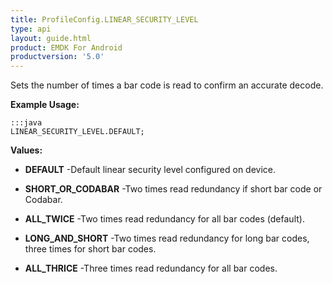 ```yaml
---
title: ProfileConfig.LINEAR_SECURITY_LEVEL
type: api
layout: guide.html
product: EMDK For Android
productversion: '5.0'
---
```



Sets the number of times a bar code is read to confirm an accurate decode.
 
 

**Example Usage:**
	
	:::java	
	LINEAR_SECURITY_LEVEL.DEFAULT;


**Values:**

* **DEFAULT** -Default linear security level configured on device.

* **SHORT_OR_CODABAR** -Two times read redundancy if short bar code or Codabar.

* **ALL_TWICE** -Two times read redundancy for all bar codes (default).

* **LONG_AND_SHORT** -Two times read redundancy for long bar codes, three times for short bar codes.

* **ALL_THRICE** -Three times read redundancy for all bar codes.





